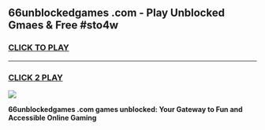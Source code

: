 
## 66unblockedgames .com - Play Unblocked Gmaes & Free #sto4w
<h3>
<a href="https://news.freeplayer.one?title=66unblockedgames_.com&ref=03M">CLICK TO PLAY</a></h3>
<hr>

<h3>
<a href="https://news.freeplayer.one?title=66unblockedgames_.com&ref=03M">CLICK 2 PLAY</a>
  
</h3>

<a href="https://news.freeplayer.one?title=66unblockedgames_.com&ref=03M"><img src="https://clearcache.store/games.png"></a>


**66unblockedgames .com games unblocked: Your Gateway to Fun and Accessible Online Gaming**
